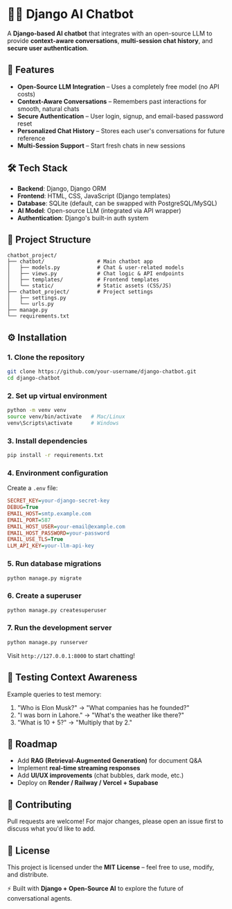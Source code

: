 # 🧑‍💻 Django AI Chatbot

A **Django-based AI chatbot** that integrates with an open-source LLM to provide **context-aware conversations**, **multi-session chat history**, and **secure user authentication**.

## 🚀 Features

- **Open-Source LLM Integration** – Uses a completely free model (no API costs)
- **Context-Aware Conversations** – Remembers past interactions for smooth, natural chats
- **Secure Authentication** – User login, signup, and email-based password reset
- **Personalized Chat History** – Stores each user's conversations for future reference
- **Multi-Session Support** – Start fresh chats in new sessions

## 🛠️ Tech Stack

- **Backend**: Django, Django ORM
- **Frontend**: HTML, CSS, JavaScript (Django templates)
- **Database**: SQLite (default, can be swapped with PostgreSQL/MySQL)
- **AI Model**: Open-source LLM (integrated via API wrapper)
- **Authentication**: Django's built-in auth system

## 📂 Project Structure

```
chatbot_project/
├── chatbot/                 # Main chatbot app
│   ├── models.py            # Chat & user-related models
│   ├── views.py             # Chat logic & API endpoints
│   ├── templates/           # Frontend templates
│   └── static/              # Static assets (CSS/JS)
├── chatbot_project/         # Project settings
│   ├── settings.py
│   └── urls.py
├── manage.py
└── requirements.txt
```

## ⚙️ Installation

### 1. Clone the repository

```bash
git clone https://github.com/your-username/django-chatbot.git
cd django-chatbot
```

### 2. Set up virtual environment

```bash
python -m venv venv
source venv/bin/activate   # Mac/Linux
venv\Scripts\activate      # Windows
```

### 3. Install dependencies

```bash
pip install -r requirements.txt
```

### 4. Environment configuration

Create a `.env` file:

```ini
SECRET_KEY=your-django-secret-key
DEBUG=True
EMAIL_HOST=smtp.example.com
EMAIL_PORT=587
EMAIL_HOST_USER=your-email@example.com
EMAIL_HOST_PASSWORD=your-password
EMAIL_USE_TLS=True
LLM_API_KEY=your-llm-api-key
```

### 5. Run database migrations

```bash
python manage.py migrate
```

### 6. Create a superuser

```bash
python manage.py createsuperuser
```

### 7. Run the development server

```bash
python manage.py runserver
```

Visit `http://127.0.0.1:8000` to start chatting!

## 🧪 Testing Context Awareness

Example queries to test memory:
1. "Who is Elon Musk?" → "What companies has he founded?"
2. "I was born in Lahore." → "What's the weather like there?"
3. "What is 10 + 5?" → "Multiply that by 2."

## 📌 Roadmap

- Add **RAG (Retrieval-Augmented Generation)** for document Q&A
- Implement **real-time streaming responses**
- Add **UI/UX improvements** (chat bubbles, dark mode, etc.)
- Deploy on **Render / Railway / Vercel + Supabase**

## 🤝 Contributing

Pull requests are welcome! For major changes, please open an issue first to discuss what you'd like to add.

## 📜 License

This project is licensed under the **MIT License** – feel free to use, modify, and distribute.

⚡ Built with **Django + Open-Source AI** to explore the future of conversational agents.
